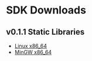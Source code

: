 # SDK Downloads

## v0.1.1 Static Libraries

- [Linux x86_64](https://wickedsmoke.github.io/sdk/faun-x86_64-static-0.1.1.tar.bz2)
- [MinGW x86_64](https://wickedsmoke.github.io/sdk/faun-x86_64-w64-mingw32-static-0.1.1.zip)
